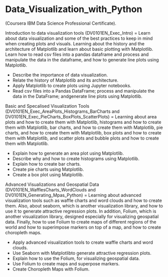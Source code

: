 # Data_Visualization_with_Python

(Coursera IBM Data Science Professional Certificate).

Introduction to data visualization tools (DV0101EN_Exec_Intro) = Learn about data visualization and some of the best practices to keep in mind when creating plots and visuals. Learning about the history and the architecture of Matplotlib and learn about basic plotting with Matplotlib. Learn how to read csv files into a pandas dataframe and process and manipulate the data in the dataframe, and how to generate line plots using Matplotlib.

- Describe the importance of data visualization.
- Relate the history of Matplotlib and its architecture.
- Apply Matplotlib to create plots using Jupyter notebooks.
- Read csv files into a Pandas DataFrame; process and manipulate the data in the DataFrame; andgenerate line plots using Matplotlib.

Basic and Specalised Visualization Tools (DV0101EN_Exec_AreaPlots_Histograms_BarCharts and DV0101EN_Exec_PieCharts_BoxPlots_ScatterPlots) = Learning about area plots and how to create them with Matplotlib, histograms and how to create them with Matplotlib, bar charts, and how to create them with Matplotlib, pie charts, and how to create them with Matplotlib, box plots and how to create them with Matplotlib, and scatter plots and bubble plots and how to create them with Matplotlib.

- Explain how to generate an area plot using Matplotlib.
- Describe why and how to create histograms using Matplotlib.
- Explain how to create bar charts.
- Create pie charts using Matplotlib.
- Create a box plot using Matplotlib.

Advanced Visualizations and Geospatial Data (DV0101EN_WafflesCharts_WordClouds and DV0101EN_Generating_Mpas_Python) = Learning about advanced visualization tools such as waffle charts and word clouds and how to create them. Also, about seaborn, which is another visualization library, and how to use it to generate attractive regression plots. In addition, Folium, which is another visualization library, designed especially for visualizing geospatial data. Finally, how to use Folium to create maps of different regions of the world and how to superimpose markers on top of a map, and how to create choropleth maps.

- Apply advanced visualization tools to create waffle charts and word clouds.
- Use Seaborn with Matplotlibto generate attractive regression plots.
- Explain how to use the Folium, for visualizing geospatial data.
- Use Folium to create maps and superpose markers.
- Create Choropleth Maps with Folium.
